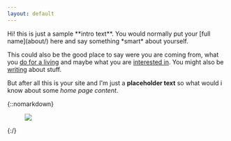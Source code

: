 ```yaml
---
layout: default
---
```


<div class="lead pretty-links">
  Hi! this is just a sample **intro text**. You would normally put your [full name](about/) here and say something *smart* about yourself.

  This could also be the good place to say were you are coming from, what you [do for a living](work/) and maybe what you are [interested in](projects/). You might also be [writing](articles/) about stuff.

  But after all this is your site and I'm just a **placeholder text** so what would i know about some *home page content*.
</div>

{::nomarkdown}
<figure class="site-profile">
    <img src="{{ site.baseurl }}/assets/img/profile.png">
</figure>
{:/}
